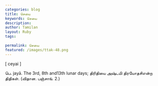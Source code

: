 ```yaml
---
categories: blog
title: செயை
keywords: செயை
description: 
author: Tamilan
layout: Ruby
tags: 
 
permalink: செயை
featured: /images/ttak-48.png
---
```

  
[ ceyai ]  
  
பெ. jayā. The 3rd, 8th and13th lunar days; திரிதியை அஷ்டமி திரயோதசிஎன்ற திதிகள். (விதான. பஞ்சாங். 2.)